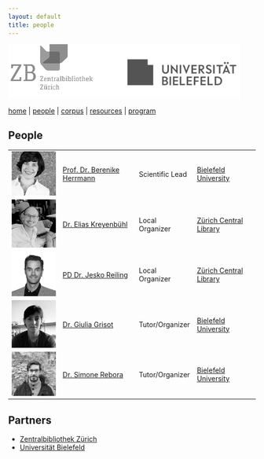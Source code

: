 ```yaml
---
layout: default
title: people
---
```


![](images/header3.png)

[home](index.md) | [people](people.md) | [corpus](corpus.md) | [resources](resources.md) | [program](summer_school_program.md)


## People

|  |  |  |  |
|-------|-------|-----------------|--------------|
| ![](/images/ppl/jbh.jpeg) | [Prof. Dr. Berenike Herrmann](https://jberenike.github.io/) | Scientific Lead | [Bielefeld University](https://www.uni-bielefeld.de/fakultaeten/linguistik-literaturwissenschaft/index.xml) |
| ![](/images/ppl/ek.jpeg) | [Dr. Elias Kreyenbühl]() | Local Organizer | [Zürich Central Library](https://www.zb.uzh.ch/en) |
| ![](/images/ppl/jr.jpeg) | [PD Dr. Jesko Reiling]() | Local Organizer | [Zürich Central Library](https://www.zb.uzh.ch/en) |
| ![](/images/ppl/gg.jpeg) | [Dr. Giulia Grisot](https://giuliagrisot.github.io/) | Tutor/Organizer | [Bielefeld University](https://www.uni-bielefeld.de/fakultaeten/linguistik-literaturwissenschaft/index.xml) |
| ![](/images/ppl/sr.jpeg) | [Dr. Simone Rebora](https://github.com/SimoneRebora/) | Tutor/Organizer | [Bielefeld University](https://www.uni-bielefeld.de/fakultaeten/linguistik-literaturwissenschaft/index.xml) |


## Partners

- [Zentralbibliothek Zürich](https://www.zb.uzh.ch/en)
- [Universität Bielefeld](https://www.uni-bielefeld.de/(en)/)
